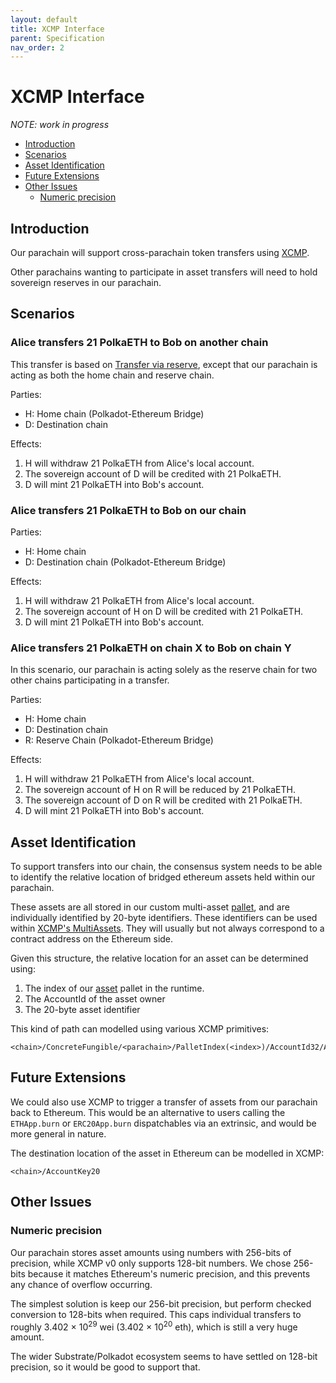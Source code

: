 ```yaml
---
layout: default
title: XCMP Interface
parent: Specification
nav_order: 2
---
```


# XCMP Interface <!-- omit in toc -->

_NOTE: work in progress_

- [Introduction](#introduction)
- [Scenarios](#scenarios)
- [Asset Identification](#asset-identification)
- [Future Extensions](#future-extensions)
- [Other Issues](#other-issues)
  - [Numeric precision](#numeric-precision)

## Introduction

Our parachain will support cross-parachain token transfers using [XCMP](https://github.com/paritytech/xcm-format/blob/master/README.md).

Other parachains wanting to participate in asset transfers will need to hold sovereign reserves in our parachain.

## Scenarios

### Alice transfers 21 PolkaETH to Bob on another chain <!-- omit in toc -->

This transfer is based on [Transfer via reserve](https://github.com/paritytech/xcm-format/blob/master/README.md#transfer-via-reserve), except that our parachain is acting as both the home chain and reserve chain.

Parties:
- H: Home chain (Polkadot-Ethereum Bridge)
- D: Destination chain

Effects:
1. H will withdraw 21 PolkaETH from Alice's local account.
2. The sovereign account of D will be credited with 21 PolkaETH.
3. D will mint 21 PolkaETH into Bob's account.

### Alice transfers 21 PolkaETH to Bob on our chain <!-- omit in toc -->

Parties:
- H: Home chain
- D: Destination chain (Polkadot-Ethereum Bridge)

Effects:
1. H will withdraw 21 PolkaETH from Alice's local account.
2. The sovereign account of H on D will be credited with 21 PolkaETH.
3. D will mint 21 PolkaETH into Bob's account.

### Alice transfers 21 PolkaETH on chain X to Bob on chain Y <!-- omit in toc -->

In this scenario, our parachain is acting solely as the reserve chain for two other chains participating in a transfer.

Parties:
- H: Home chain
- D: Destination chain
- R: Reserve Chain (Polkadot-Ethereum Bridge)

Effects:
1. H will withdraw 21 PolkaETH from Alice's local account.
2. The sovereign account of H on R will be reduced by 21 PolkaETH.
3. The sovereign account of D on R will be credited with 21 PolkaETH.
4. D will mint 21 PolkaETH into Bob's account.


## Asset Identification

To support transfers into our chain, the consensus system needs to be able to identify the relative location of bridged ethereum assets held within our parachain.

These assets are all stored in our custom multi-asset [pallet](https://sad-curie-a48c3f.netlify.app/artemis_asset/index.html), and are individually identified by 20-byte identifiers. These identifiers can be used within [XCMP's MultiAssets](https://github.com/paritytech/xcm-format/blob/master/README.md#multiasset-universal-asset-identifiers). They will usually but not always correspond to a contract address on the Ethereum side.

Given this structure, the relative location for an asset can be determined using:
1. The index of our [asset](https://sad-curie-a48c3f.netlify.app/artemis_asset/index.html) pallet in the runtime.
2. The AccountId of the asset owner
3. The 20-byte asset identifier

This kind of path can modelled using various XCMP primitives:

```text
<chain>/ConcreteFungible/<parachain>/PalletIndex(<index>)/AccountId32/AccountKey20
```

## Future Extensions

We could also use XCMP to trigger a transfer of assets from our parachain back to Ethereum. This would be an alternative to users calling the `ETHApp.burn` or `ERC20App.burn` dispatchables via an extrinsic, and would be more general in nature.

The destination location of the asset in Ethereum can be modelled in XCMP:
```text
<chain>/AccountKey20
```

## Other Issues

### Numeric precision

Our parachain stores asset amounts using numbers with 256-bits of precision, while XCMP v0 only supports 128-bit numbers. We chose 256-bits because it matches Ethereum's numeric precision, and this prevents any chance of overflow occurring.

The simplest solution is keep our 256-bit precision, but perform checked conversion to 128-bits when required. This caps individual transfers to roughly 3.402 × 10<sup>29</sup> wei (3.402 × 10<sup>20</sup> eth), which is still a very huge amount.

The wider Substrate/Polkadot ecosystem seems to have settled on 128-bit precision, so it would be good to support that.
